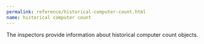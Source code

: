 ```yaml
---
permalink: reference/historical-computer-count.html
name: historical computer count
---
```


The <historical computer count> inspectors provide information about historical computer count objects.
